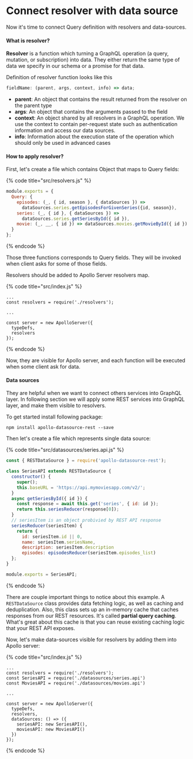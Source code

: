 # Connect resolver with data source

Now it's time to connect Query definition with resolvers and data-sources.

#### **What is resolver?**

**Resolver** is a function which turning a GraphQL operation \(a query, mutation, or subscription\) into data. They either return the same type of data we specify in our schema or a promise for that data.

Definition of resolver function looks like this

```javascript
fieldName: (parent, args, context, info) => data;
```

* **parent**: An object that contains the result returned from the resolver on the parent type
* **args**: An object that contains the arguments passed to the field
* **context**: An object shared by all resolvers in a GraphQL operation. We use the context to contain per-request state such as authentication information and access our data sources.
* **info**: Information about the execution state of the operation which should only be used in advanced cases

#### How to apply resolver?

First, let's create a file which contains Object that maps to Query fields:

{% code title="src/resolvers.js" %}
```javascript
module.exports = {
  Query: {
    episodes: (_, { id, season }, { dataSources }) =>
      dataSources.series.getEpisodesForGivenSeries({id, season}),
    series: (_, { id }, { dataSources }) =>
      dataSources.series.getSeriesById({ id }),
    movie: (_, __, { id }) => dataSources.movies.getMovieById({ id })
  }
};
```
{% endcode %}

Those three functions corresponds to Query fields. They will be invoked when client asks for some of those fields.

Resolvers should be added to Apollo Server resolvers map. 

{% code title="src/index.js" %}
```text
...
const resolvers = require('./resolvers');

...

const server = new ApolloServer({
  typeDefs,
  resolvers
});
```
{% endcode %}

Now, they are visible for Apollo server, and each function will be executed when some client ask for data.

#### Data sources

They are helpful when we want to connect others services into GraphQL layer. In following section we will apply some REST services into GraphQL layer, and make them visible to resolvers.

To get started install following package:

```text
npm install apollo-datasource-rest --save
```

Then let's create a file which represents single data source:

{% code title="src/datasources/series.api.js" %}
```javascript
const { RESTDataSource } = require('apollo-datasource-rest');

class SeriesAPI extends RESTDataSource {
  constructor() {
    super();
    this.baseURL = 'https://api.mymoviesapp.com/v2/';
  }
  async getSeriesById({ id }) {
    const response = await this.get('series', { id: id });
    return this.seriesReducer(response[0]);
  }
  // seriesItem is an object probivied by REST API response
  seriesReducer(seriesItem) {
    return {
      id: seriesItem.id || 0,
      name: seriesItem.seriesName,
      description: seriesItem.description
      episodes: episodesReducer(seriesItem.episodes_list)
  };
}

module.exports = SeriesAPI;
```
{% endcode %}

There are couple important things to notice about this example. A `RESTDataSource` class provides data fetching logic, as well as caching and deduplication.  Also, this class sets up an in-memory cache that caches responses from our REST resources. It's called **partial query caching**. What's great about this cache is that you can reuse existing caching logic that your REST API exposes. 

Now, let's make data-sources visible for resolvers by adding them into Apollo server:

{% code title="src/index.js" %}
```text
...
const resolvers = require('./resolvers');
const SeriesAPI = require('./datasources/series.api')
const MoviesAPI = require('./datasources/movies.api')

...

const server = new ApolloServer({
  typeDefs,
  resolvers,
  dataSources: () => ({
    seriesAPI: new SeriesAPI(),
    moviesAPI: new MoviesAPI()
  })
});
```
{% endcode %}

